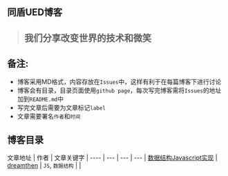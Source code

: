 ## 同盾UED博客

> ## 我们分享改变世界的技术和微笑

## 备注: 
* 博客采用MD格式，内容存放在`Issues`中，这样有利于在每篇博客下进行讨论
* 博客会有目录，目录页面使用`github page`，每次写完博客需将`Issues`的地址加到`README.md`中
* 写完文章后需要为文章标记`label`
* 文章需要署名`作者`和`时间`

## 博客目录

文章地址 | 作者 | 文章关键字 |
---- | --- | --- | --- |
[数据结构Javascript实现](https://github.com/every-component/blog/issues/1)  | [dreamthen](https://github.com/dreamthen) | `JS`, `数据结构`
| |

 